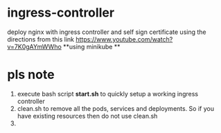 # ingress-controller
deploy nginx with ingress controller and self sign certificate using the directions from this link https://www.youtube.com/watch?v=7K0gAYmWWho **using minikube
**
# pls note
1. execute bash script **start.sh** to quickly setup a working ingress controller
2. clean.sh to remove all the pods, services and deployments. So if you have existing resources then do not use clean.sh
3. 


